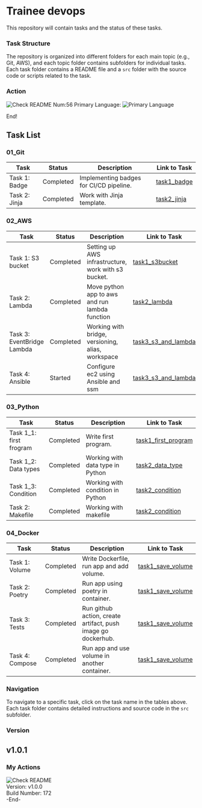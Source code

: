 # Trainee devops
This repository will contain tasks and the status of these tasks.

### Task Structure
The repository is organized into different folders for each main topic (e.g., Git, AWS), and each topic folder contains subfolders for individual tasks. Each task folder contains a README file and a `src` folder with the source code or scripts related to the task.
### Action
![Check README](https://github.com/vasyldmitrovich/trainee_devops_tasks/actions/workflows/git_task1.yml/badge.svg)   Num:56   Primary Language: ![Primary Language](https://img.shields.io/badge/Python-55.98%25-blue)

End!

## Task List

### 01_Git

| Task          | Status        | Description                             | Link to Task                       |
|---------------|---------------|-----------------------------------------|------------------------------------|
| Task 1: Badge | Completed   | Implementing badges for CI/CD pipeline. | [task1_badge](01_git/task1_badge/) |
| Task 2: Jinja | Completed   | Work with Jinja template.               | [task2_jinja](01_git/task2_jinja/) |

### 02_AWS

| Task                       | Status    | Description                                         | Link to Task                                        |
|----------------------------|-----------|-----------------------------------------------------|-----------------------------------------------------|
| Task 1: S3 bucket          | Completed | Setting up AWS infrastructure, work with s3 bucket. | [task1_s3bucket](02_aws/task1_s3bucket)             |
| Task 2: Lambda             | Completed | Move python app to aws and run lambda function      | [task2_lambda](02_aws/task2_lambda)                 |
| Task 3: EventBridge Lambda | Completed | Working with bridge, versioning, alias, workspace   | [task3_s3_and_lambda](02_aws/task3_s3_and_lambda)   |
| Task 4: Ansible            | Started   | Configure ec2 using Ansible and ssm                 | [task3_s3_and_lambda](02_aws/task4_ec2_ansible_ssm) |

### 03_Python

| Task                    | Status        | Description                            | Link to Task                                           |
|-------------------------|---------------|----------------------------------------|--------------------------------------------------------|
| Task 1_1: first frogram | Completed     | Write first program.                   | [task1_first_program](03_python/src/task1_fundamental/my_first_app.py) |
| Task 1_2: Data types    | Completed   | Working with data type in Python       | [task2_data_type](03_python/src/task1_fundamental/DataTypes.py) |
| Task 1_3: Condition     | Completed   | Working with condition in Python       | [task2_condition](03_python/src/task1_fundamental/CondStatement.py) |
| Task 2: Makefile        | Completed   | Working with makefile | [task2_condition](03_python/src/task2_makefile/)       |

### 04_Docker

| Task            | Status        | Description                                                  | Link to Task                                            |
|-----------------|---------------|--------------------------------------------------------------|---------------------------------------------------------|
| Task 1: Volume  | Completed     | Write Dockerfile, run app and add volume.                    | [task1_save_volume](04_docker/src/task1_volume)         |
| Task 2: Poetry  | Completed     | Run app using poetry in container.                           | [task1_save_volume](04_docker/src/task2_poetry)         |
| Task 3: Tests   | Completed     | Run github action, create artifact, push image go dockerhub. | [task1_save_volume](04_docker/src/task3_project)        |
| Task 4: Compose | Completed     | Run app and use volume in another container.                 | [task1_save_volume](04_docker/src/task4_docker_compose) |


### Navigation

To navigate to a specific task, click on the task name in the tables above. Each task folder contains detailed instructions and source code in the `src` subfolder.

### Version

v1.0.1
---

### My Actions<br>
![Check README](https://github.com/vasyldmitrovich/trainee_devops_tasks/actions/workflows/git_task1.yml/badge.svg)<br>
Version: v1.0.0<br>
Build Number: 172<br>
-End-